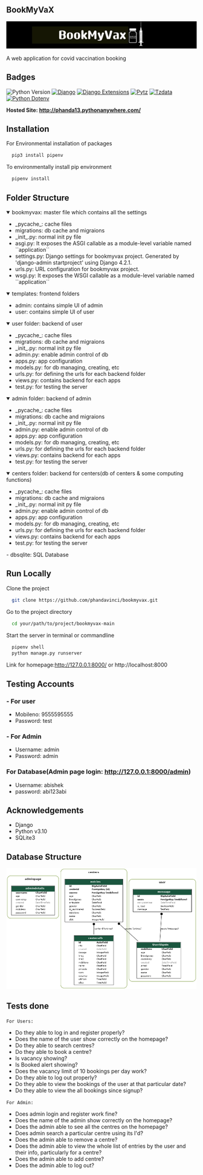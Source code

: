 
## BookMyVaX

![LOGO](readmefiles/logo.jpg)

A web application for covid vaccination booking

## Badges


![Python Version](https://img.shields.io/badge/Python-3.10-brightgreen)
[![Django](https://img.shields.io/badge/Django-%2A-blue)](https://www.djangoproject.com/)
[![Django Extensions](https://img.shields.io/badge/Django%20Extensions-%2A-blue)](https://django-extensions.readthedocs.io/)
[![Pytz](https://img.shields.io/badge/Pytz-%2A-blue)](https://pypi.org/project/pytz/)
[![Tzdata](https://img.shields.io/badge/Tzdata-%2A-blue)](https://pypi.org/project/tzdata/)
[![Python Dotenv](https://img.shields.io/badge/Python%20Dotenv-%2A-blue)](https://pypi.org/project/python-dotenv/)


**Hosted Site: http://phanda13.pythonanywhere.com/**

## Installation


For Environmental installation of packages
```bash
  pip3 install pipenv
```

To environmentally install pip environment 

```bash
  pipenv install
```

## Folder Structure

<details open>
    <summary>bookmyvax: master file which contains all the settings</summary>
    <ul>
        <li> _pycache_: cache files</li>
        <li>migrations: db cache and migraions</li>
        <li>_init_.py: normal init py file</li>
        <li>asgi.py: It exposes the ASGI callable as a module-level variable named ``application``</li>
        <li>settings.py: Django settings for bookmyvax project. Generated by 'django-admin startproject' using Django 4.2.1.</li>
        <li>urls.py: URL configuration for bookmyvax project.</li>
        <li>wsgi.py: It exposes the WSGI callable as a module-level variable named ``application``</li>
    </ul>
</details>
<details open>
    <summary>templates: frontend folders</summary>
    <ul>
        <li>admin: contains simple UI of admin</li>
        <li>user: contains simple UI of user</li>
    </ul>
</details>

<details open>
    <summary>user folder: backend of user</summary>
    <ul>
        <li> _pycache_: cache files</li>
        <li>migrations: db cache and migraions</li>
        <li>_init_.py: normal init py file</li>
        <li>admin.py: enable admin control of db</li>
        <li>apps.py: app configuration</li>
        <li>models.py: for db managing, creating, etc</li>
        <li>urls.py: for defining the urls for each backend folder</li>
        <li>views.py: contains backend for each apps</li>
        <li>test.py: for testing the server</li>
    </ul>
</details>

<details open>
    <summary>admin folder: backend of admin</summary>
    <ul>
        <li> _pycache_: cache files</li>
        <li>migrations: db cache and migraions</li>
        <li>_init_.py: normal init py file</li>
        <li>admin.py: enable admin control of db</li>
        <li>apps.py: app configuration</li>
        <li>models.py: for db managing, creating, etc</li>
        <li>urls.py: for defining the urls for each backend folder</li>
        <li>views.py: contains backend for each apps</li>
        <li>test.py: for testing the server</li>
    </ul>
</details>

<details open>
    <summary>centers folder: backend for centers(db of centers & some computing functions)</summary>
    <ul>
        <li> _pycache_: cache files</li>
        <li>migrations: db cache and migraions</li>
        <li>_init_.py: normal init py file</li>
        <li>admin.py: enable admin control of db</li>
        <li>apps.py: app configuration</li>
        <li>models.py: for db managing, creating, etc</li>
        <li>urls.py: for defining the urls for each backend folder</li>
        <li>views.py: contains backend for each apps</li>
        <li>test.py: for testing the server</li>
    </ul>
</details>
    - dbsqlite: SQL Database

## Run Locally
Clone the project

```bash
  git clone https://github.com/phandavinci/bookmyvax.git
```

Go to the project directory

```bash
  cd your/path/to/project/bookmyvax-main
```

Start the server in terminal or commandline

```bash
  pipenv shell
  python manage.py runserver
```

Link for homepage:http://127.0.0.1:8000/ or http://localhost:8000

## Testing Accounts

### - For user

- Mobileno: 9555595555
- Password: test

### - For Admin

- Username: admin 
- Password: admin
### For Database(Admin page login: http://127.0.0.1:8000/admin)
- Username: abishek
- password: abi123abi

## Acknowledgements
 - Django
 - Python v3.10
 - SQLite3

  
## Database Structure

![DatabaseStructureImage](readmefiles/models.png)

## Tests done 
`For Users:`
- Do they able to log in and register properly?
- Does the name of the user show correctly on the homepage?
- Do they able to search centres?
- Do they able to book a centre?
- Is vacancy showing?
- Is Booked alert showing?
- Does the vacancy limit of 10 bookings per day work?
- Do they able to log out properly?
- Do they able to view the bookings of the user at that particular date?
- Do they able to view the all bookings since signup? 

`For Admin:`
- Does admin login and register work fine?
- Does the name of the admin show correctly on the homepage?
- Does the admin able to see all the centres on the homepage?
- Does admin search a particular centre using its I'd?
- Does the admin able to remove a centre?
- Does the admin able to view the whole list of entries by the user and their info, particularly for a centre?
- Does the admin able to add centre?
- Does the admin able to log out?
